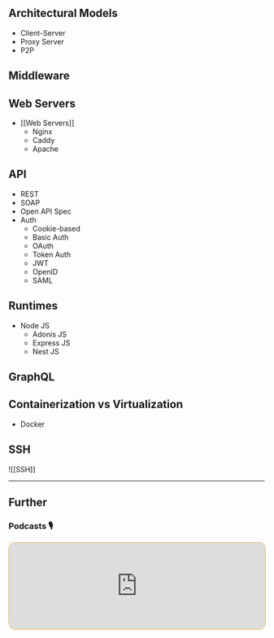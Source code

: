 ## Architectural Models

- Client-Server
- Proxy Server
- P2P

## Middleware

## Web Servers

- [[Web Servers]]
    - Nginx
    - Caddy
    - Apache

## API

- REST
- SOAP
- Open API Spec
- Auth
    - Cookie-based
    - Basic Auth
    - OAuth
    - Token Auth
    - JWT
    - OpenID
    - SAML

## Runtimes

- Node JS
    - Adonis JS
    - Express JS
    - Nest JS

## GraphQL

## Containerization vs Virtualization

- Docker

## SSH

![[SSH]]


---
## Further

### Podcasts 🎙

<iframe style='margin-bottom: .5rem; display: block; height: 170px; width: 100%; border: 1px solid #edae49; border-radius: .75rem; box-sizing: content-box' src='https://podverse.fm/embed/player?episodeId=R9P9_oPJ1_8' title='Podverse Embed Player' class='pv-embed-player'>Syntax - Hosting &amp; Servers — Heroku, Now, Galaxy, Digital Ocean, Linode, Docker, Netlify and more!</iframe>
